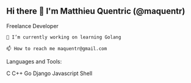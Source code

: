 ## Hi there 👋 I'm Matthieu Quentric (@maquentr)
Freelance Developer

    🔭 I’m currently working on learning Golang

    📫 How to reach me maquentr@gmail.com

Languages and Tools:

C C++ Go Django Javascript Shell
